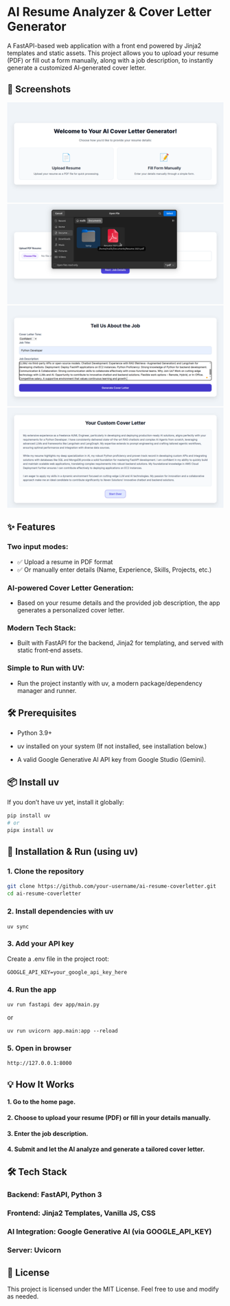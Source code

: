 # AI Resume Analyzer & Cover Letter Generator

A FastAPI-based web application with a front end powered by Jinja2 templates and static assets.
This project allows you to upload your resume (PDF) or fill out a form manually, along with a job description, to instantly generate a customized AI‑generated cover letter.

## 📸 Screenshots
![Home Page](assets/home.png)
![Upload Resume](assets/upload_file.png)
![Job Description](assets/job_description.png)
![Cover Letter](assets/cover_letter.png)

## ✨ Features
### Two input modes:
- ✅ Upload a resume in PDF format
- ✅ Or manually enter details (Name, Experience, Skills, Projects, etc.)

### AI‑powered Cover Letter Generation:
- Based on your resume details and the provided job description, the app generates a personalized cover letter.

### Modern Tech Stack:
- Built with FastAPI for the backend, Jinja2 for templating, and served with static front‑end assets.

### Simple to Run with UV:
- Run the project instantly with uv, a modern package/dependency manager and runner.

## 🛠️ Prerequisites
- Python 3.9+

- uv installed on your system
(If not installed, see installation below.)
- A valid Google Generative AI API key from Google Studio (Gemini).

## 📦 Install uv
If you don’t have uv yet, install it globally:

``` bash
pip install uv
# or
pipx install uv 
```

## 🚀 Installation & Run (using uv)
### 1. Clone the repository

``` bash
git clone https://github.com/your-username/ai-resume-coverletter.git
cd ai-resume-coverletter
```
### 2. Install dependencies with uv
```
uv sync
```
### 3. Add your API key

Create a .env file in the project root:

```
GOOGLE_API_KEY=your_google_api_key_here
```
### 4. Run the app
```
uv run fastapi dev app/main.py
```
or

```
uv run uvicorn app.main:app --reload
```
### 5. Open in browser
    http://127.0.0.1:8000

## 💡 How It Works
#### 1. Go to the home page.

#### 2. Choose to upload your resume (PDF) or fill in your details manually.

#### 3. Enter the job description.

#### 4. Submit and let the AI analyze and generate a tailored cover letter.

## 🛠️ Tech Stack
### Backend: FastAPI, Python 3

### Frontend: Jinja2 Templates, Vanilla JS, CSS

### AI Integration: Google Generative AI (via GOOGLE_API_KEY)

### Server: Uvicorn

## 📄 License
This project is licensed under the MIT License. Feel free to use and modify as needed.